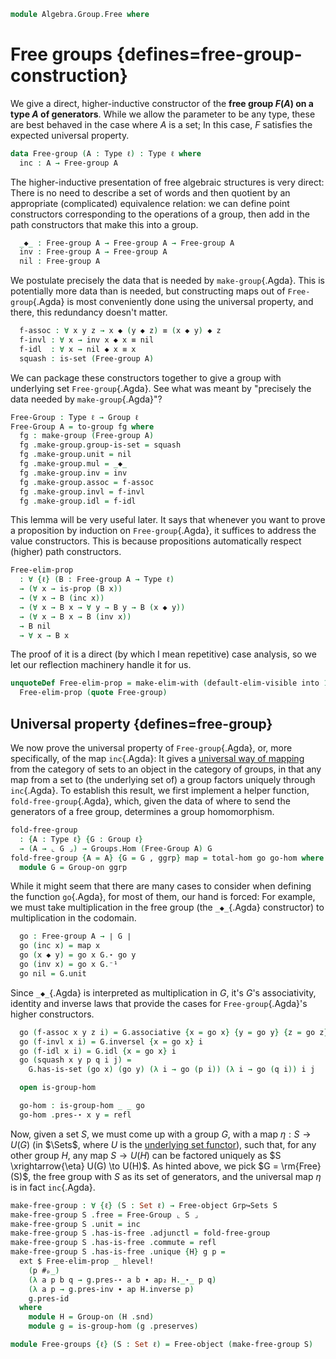 <!--
```agda
open import 1Lab.Reflection.Induction

open import Algebra.Group.Cat.Base
open import Algebra.Group

open import Cat.Diagram.Initial
open import Cat.Functor.Adjoint
open import Cat.Prelude
```
-->

```agda
module Algebra.Group.Free where
```

<!--
```agda
private variable
  ℓ : Level
  A : Type ℓ
open is-group-hom
open Group-on
open Initial
```
-->

# Free groups {defines=free-group-construction}

We give a direct, higher-inductive constructor of the **free group
$F(A)$ on a type $A$ of generators**. While we allow the parameter to be
any type, these are best behaved in the case where $A$ is a set; In this
case, $F$ satisfies the expected universal property.

```agda
data Free-group (A : Type ℓ) : Type ℓ where
  inc : A → Free-group A
```

The higher-inductive presentation of free algebraic structures is very
direct: There is no need to describe a set of words and then quotient by
an appropriate (complicated) equivalence relation: we can define point
constructors corresponding to the operations of a group, then add in the
path constructors that make this into a group.

```agda
  _◆_ : Free-group A → Free-group A → Free-group A
  inv : Free-group A → Free-group A
  nil : Free-group A
```

We postulate precisely the data that is needed by `make-group`{.Agda}.
This is potentially more data than is needed, but constructing maps out
of `Free-group`{.Agda} is most conveniently done using the universal
property, and there, this redundancy doesn't matter.

```agda
  f-assoc : ∀ x y z → x ◆ (y ◆ z) ≡ (x ◆ y) ◆ z
  f-invl : ∀ x → inv x ◆ x ≡ nil
  f-idl  : ∀ x → nil ◆ x ≡ x
  squash : is-set (Free-group A)
```

We can package these constructors together to give a group with
underlying set `Free-group`{.Agda}. See what was meant by "precisely the
data needed by `make-group`{.Agda}"?

```agda
Free-Group : Type ℓ → Group ℓ
Free-Group A = to-group fg where
  fg : make-group (Free-group A)
  fg .make-group.group-is-set = squash
  fg .make-group.unit = nil
  fg .make-group.mul = _◆_
  fg .make-group.inv = inv
  fg .make-group.assoc = f-assoc
  fg .make-group.invl = f-invl
  fg .make-group.idl = f-idl
```

This lemma will be very useful later. It says that whenever you want to
prove a proposition by induction on `Free-group`{.Agda}, it suffices to
address the value constructors. This is because propositions
automatically respect (higher) path constructors.

```agda
Free-elim-prop
  : ∀ {ℓ} (B : Free-group A → Type ℓ)
  → (∀ x → is-prop (B x))
  → (∀ x → B (inc x))
  → (∀ x → B x → ∀ y → B y → B (x ◆ y))
  → (∀ x → B x → B (inv x))
  → B nil
  → ∀ x → B x
```

The proof of it is a direct (by which I mean repetitive) case analysis,
so we let our reflection machinery handle it for us.

```agda
unquoteDef Free-elim-prop = make-elim-with (default-elim-visible into 1)
  Free-elim-prop (quote Free-group)
```

</details>

## Universal property {defines=free-group}

We now prove the universal property of `Free-group`{.Agda}, or, more
specifically, of the map `inc`{.Agda}: It gives a [universal way of
mapping] from the category of sets to an object in the category of
groups, in that any map from a set to (the underlying set of) a group
factors uniquely through `inc`{.Agda}. To establish this result, we
first implement a helper function, `fold-free-group`{.Agda}, which,
given the data of where to send the generators of a free group,
determines a group homomorphism.

[universal way of mapping]: Cat.Functor.Adjoint.html#universal-morphisms

```agda
fold-free-group
  : {A : Type ℓ} {G : Group ℓ}
  → (A → ⌞ G ⌟) → Groups.Hom (Free-Group A) G
fold-free-group {A = A} {G = G , ggrp} map = total-hom go go-hom where
  module G = Group-on ggrp
```

While it might seem that there are many cases to consider when defining
the function `go`{.Agda}, for most of them, our hand is forced: For
example, we must take multiplication in the free group (the `_◆_`{.Agda}
constructor) to multiplication in the codomain.

```agda
  go : Free-group A → ∣ G ∣
  go (inc x) = map x
  go (x ◆ y) = go x G.⋆ go y
  go (inv x) = go x G.⁻¹
  go nil = G.unit
```

Since `_◆_`{.Agda} is interpreted as multiplication in $G$, it's $G$'s
associativity, identity and inverse laws that provide the cases for
`Free-group`{.Agda}'s higher constructors.

```agda
  go (f-assoc x y z i) = G.associative {x = go x} {y = go y} {z = go z} i
  go (f-invl x i) = G.inversel {x = go x} i
  go (f-idl x i) = G.idl {x = go x} i
  go (squash x y p q i j) =
    G.has-is-set (go x) (go y) (λ i → go (p i)) (λ i → go (q i)) i j

  open is-group-hom

  go-hom : is-group-hom _ _ go
  go-hom .pres-⋆ x y = refl
```

Now, given a set $S$, we must come up with a group $G$, with a map
$\eta : S \to U(G)$ (in $\Sets$, where $U$ is the [underlying set functor]),
such that, for any other group $H$, any map $S \to U(H)$ can be factored
uniquely as $S \xrightarrow{\eta} U(G) \to U(H)$. As hinted above, we
pick $G = \rm{Free}(S)$, the free group with $S$ as its set of
generators, and the universal map $\eta$ is in fact `inc`{.Agda}.

[underlying set functor]: Algebra.Group.Cat.Base.html#the-underlying-set

<!--
```agda
open Free-object
open is-free-object
```
-->

```agda
make-free-group : ∀ {ℓ} (S : Set ℓ) → Free-object Grp↪Sets S
make-free-group S .free = Free-Group ⌞ S ⌟
make-free-group S .unit = inc
make-free-group S .has-is-free .adjunctl = fold-free-group
make-free-group S .has-is-free .commute = refl
make-free-group S .has-is-free .unique {H} g p =
  ext $ Free-elim-prop _ hlevel!
    (p #ₚ_)
    (λ a p b q → g.pres-⋆ a b ∙ ap₂ H._⋆_ p q)
    (λ a p → g.pres-inv ∙ ap H.inverse p)
    g.pres-id
  where
    module H = Group-on (H .snd)
    module g = is-group-hom (g .preserves)

module Free-groups {ℓ} (S : Set ℓ) = Free-object (make-free-group S)
```
